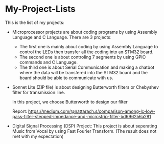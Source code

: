 # My-Project-Lists
This is the list of my projects:

- Microprocessor projects are about coding programs by using Assembly Language and C Language.
  There are 3 projects:
    - The first one is mainly about coding by using Assembly Language to control the LEDs then transfer all the coding into an STM32 board.
    - The second one is about controling 7 segments by using GPIO commands and C Language.
    - The third one is about Serial Communication and making a chatbot where the data will be transfered into the STM32 board and the board should be able to communicate with us.

- Sonnet Lite (ZIP file) is about designing Butterworth filters or Chebyshev filter for transmission line. 

  In this project, we choose Butterworth to design our filter
  
  Report: https://medium.com/@nattarach.s/comparison-among-lc-low-pass-filter-stepped-impedance-and-microstrip-filter-bd696256a281
 
- Digital Signal Processing (DSP) Project: This project is about seperating Music from Vocal by using Fast Fourier Transform. (The result does not met with my expectation)


